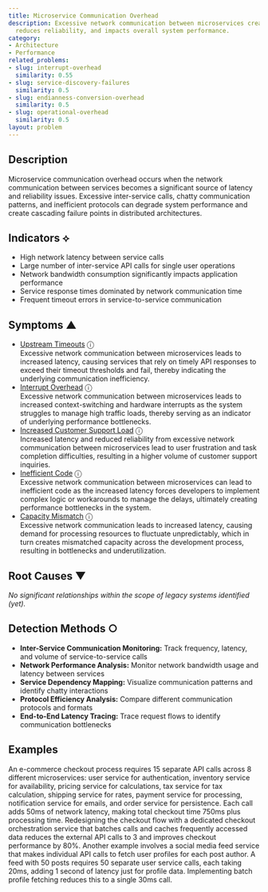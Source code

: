 ```yaml
---
title: Microservice Communication Overhead
description: Excessive network communication between microservices creates latency,
  reduces reliability, and impacts overall system performance.
category:
- Architecture
- Performance
related_problems:
- slug: interrupt-overhead
  similarity: 0.55
- slug: service-discovery-failures
  similarity: 0.5
- slug: endianness-conversion-overhead
  similarity: 0.5
- slug: operational-overhead
  similarity: 0.5
layout: problem
---
```


## Description

Microservice communication overhead occurs when the network communication between services becomes a significant source of latency and reliability issues. Excessive inter-service calls, chatty communication patterns, and inefficient protocols can degrade system performance and create cascading failure points in distributed architectures.

## Indicators ⟡

- High network latency between service calls
- Large number of inter-service API calls for single user operations
- Network bandwidth consumption significantly impacts application performance
- Service response times dominated by network communication time
- Frequent timeout errors in service-to-service communication

## Symptoms ▲
- [Upstream Timeouts](upstream-timeouts.md) <span class="info-tooltip" title="Confidence: 0.609, Strength: 0.793">ⓘ</span>
<br/>  Excessive network communication between microservices leads to increased latency, causing services that rely on timely API responses to exceed their timeout thresholds and fail, thereby indicating the underlying communication inefficiency.
- [Interrupt Overhead](interrupt-overhead.md) <span class="info-tooltip" title="Confidence: 0.422, Strength: 0.821">ⓘ</span>
<br/>  Excessive network communication between microservices leads to increased context-switching and hardware interrupts as the system struggles to manage high traffic loads, thereby serving as an indicator of underlying performance bottlenecks.
- [Increased Customer Support Load](increased-customer-support-load.md) <span class="info-tooltip" title="Confidence: 0.413, Strength: 0.733">ⓘ</span>
<br/>  Increased latency and reduced reliability from excessive network communication between microservices lead to user frustration and task completion difficulties, resulting in a higher volume of customer support inquiries.
- [Inefficient Code](inefficient-code.md) <span class="info-tooltip" title="Confidence: 0.340, Strength: 0.825">ⓘ</span>
<br/>  Excessive network communication between microservices can lead to inefficient code as the increased latency forces developers to implement complex logic or workarounds to manage the delays, ultimately creating performance bottlenecks in the system.
- [Capacity Mismatch](capacity-mismatch.md) <span class="info-tooltip" title="Confidence: 0.307, Strength: 0.782">ⓘ</span>
<br/>  Excessive network communication leads to increased latency, causing demand for processing resources to fluctuate unpredictably, which in turn creates mismatched capacity across the development process, resulting in bottlenecks and underutilization.

## Root Causes ▼

*No significant relationships within the scope of legacy systems identified (yet).*

## Detection Methods ○

- **Inter-Service Communication Monitoring:** Track frequency, latency, and volume of service-to-service calls
- **Network Performance Analysis:** Monitor network bandwidth usage and latency between services
- **Service Dependency Mapping:** Visualize communication patterns and identify chatty interactions
- **Protocol Efficiency Analysis:** Compare different communication protocols and formats
- **End-to-End Latency Tracing:** Trace request flows to identify communication bottlenecks

## Examples

An e-commerce checkout process requires 15 separate API calls across 8 different microservices: user service for authentication, inventory service for availability, pricing service for calculations, tax service for tax calculation, shipping service for rates, payment service for processing, notification service for emails, and order service for persistence. Each call adds 50ms of network latency, making total checkout time 750ms plus processing time. Redesigning the checkout flow with a dedicated checkout orchestration service that batches calls and caches frequently accessed data reduces the external API calls to 3 and improves checkout performance by 80%. Another example involves a social media feed service that makes individual API calls to fetch user profiles for each post author. A feed with 50 posts requires 50 separate user service calls, each taking 20ms, adding 1 second of latency just for profile data. Implementing batch profile fetching reduces this to a single 30ms call.
